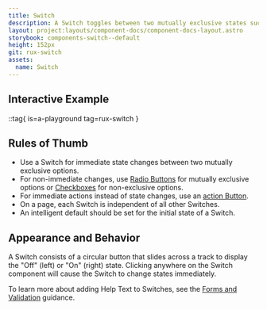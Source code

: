 ```yaml
---
title: Switch
description: A Switch toggles between two mutually exclusive states such as "On" or "Off." Unlike a Checkbox, a Switch initiates an action with immediate effect without requiring a "Save" or "Submit" action.
layout: project:layouts/component-docs/component-docs-layout.astro
storybook: components-switch--default
height: 152px
git: rux-switch
assets:
  name: Switch
---
```


## Interactive Example

::tag{ is=a-playground tag=rux-switch }

## Rules of Thumb

- Use a Switch for immediate state changes between two mutually exclusive options.
- For non-immediate changes, use [Radio Buttons](/components/radio-button) for mutually exclusive options or [Checkboxes](/components/checkbox) for non-exclusive options.
- For immediate actions instead of state changes, use an [action Button](/components/button).
- On a page, each Switch is independent of all other Switches.
- An intelligent default should be set for the initial state of a Switch.

## Appearance and Behavior

A Switch consists of a circular button that slides across a track to display the "Off" (left) or "On" (right) state. Clicking anywhere on the Switch component will cause the Switch to change states immediately.

To learn more about adding Help Text to Switches, see the [Forms and Validation](/patterns/forms-and-validation) guidance.

